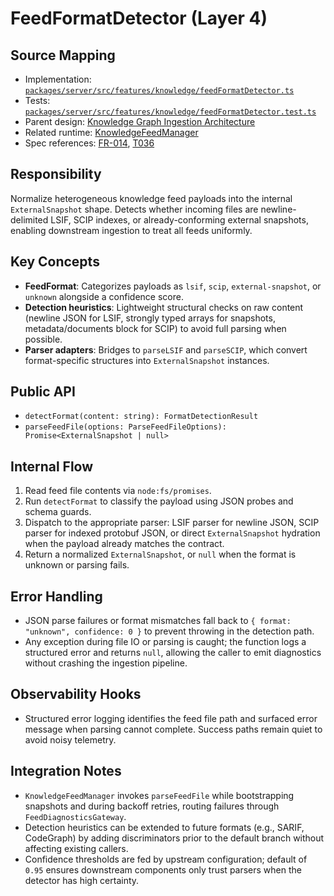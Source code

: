 # FeedFormatDetector (Layer 4)

## Source Mapping
- Implementation: [`packages/server/src/features/knowledge/feedFormatDetector.ts`](../../../packages/server/src/features/knowledge/feedFormatDetector.ts)
- Tests: [`packages/server/src/features/knowledge/feedFormatDetector.test.ts`](../../../packages/server/src/features/knowledge/feedFormatDetector.test.ts)
- Parent design: [Knowledge Graph Ingestion Architecture](../../layer-3/knowledge-graph-ingestion.mdmd.md)
- Related runtime: [KnowledgeFeedManager](./knowledgeFeedManager.mdmd.md)
- Spec references: [FR-014](../../../specs/001-link-aware-diagnostics/spec.md#functional-requirements), [T036](../../../specs/001-link-aware-diagnostics/tasks.md)

## Responsibility
Normalize heterogeneous knowledge feed payloads into the internal `ExternalSnapshot` shape. Detects whether incoming files are newline-delimited LSIF, SCIP indexes, or already-conforming external snapshots, enabling downstream ingestion to treat all feeds uniformly.

## Key Concepts
- **FeedFormat**: Categorizes payloads as `lsif`, `scip`, `external-snapshot`, or `unknown` alongside a confidence score.
- **Detection heuristics**: Lightweight structural checks on raw content (newline JSON for LSIF, strongly typed arrays for snapshots, metadata/documents block for SCIP) to avoid full parsing when possible.
- **Parser adapters**: Bridges to `parseLSIF` and `parseSCIP`, which convert format-specific structures into `ExternalSnapshot` instances.

## Public API
- `detectFormat(content: string): FormatDetectionResult`
- `parseFeedFile(options: ParseFeedFileOptions): Promise<ExternalSnapshot | null>`

## Internal Flow
1. Read feed file contents via `node:fs/promises`.
2. Run `detectFormat` to classify the payload using JSON probes and schema guards.
3. Dispatch to the appropriate parser: LSIF parser for newline JSON, SCIP parser for indexed protobuf JSON, or direct `ExternalSnapshot` hydration when the payload already matches the contract.
4. Return a normalized `ExternalSnapshot`, or `null` when the format is unknown or parsing fails.

## Error Handling
- JSON parse failures or format mismatches fall back to `{ format: "unknown", confidence: 0 }` to prevent throwing in the detection path.
- Any exception during file IO or parsing is caught; the function logs a structured error and returns `null`, allowing the caller to emit diagnostics without crashing the ingestion pipeline.

## Observability Hooks
- Structured error logging identifies the feed file path and surfaced error message when parsing cannot complete. Success paths remain quiet to avoid noisy telemetry.

## Integration Notes
- `KnowledgeFeedManager` invokes `parseFeedFile` while bootstrapping snapshots and during backoff retries, routing failures through `FeedDiagnosticsGateway`.
- Detection heuristics can be extended to future formats (e.g., SARIF, CodeGraph) by adding discriminators prior to the default branch without affecting existing callers.
- Confidence thresholds are fed by upstream configuration; default of `0.95` ensures downstream components only trust parsers when the detector has high certainty.
